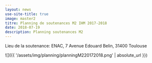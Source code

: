 ```yaml
---
layout: news
use-site-title: true
image: master2
titre: Planning de soutenances M2 IHM 2017-2018
date: 2018-07-19
description: Planning soutenances M2
---
```


Lieu de la soutenance: ENAC, 7 Avenue Edouard Belin, 31400 Toulouse

![]({{ '/assets/img/planning/planningM220172018.png' | absolute_url }})